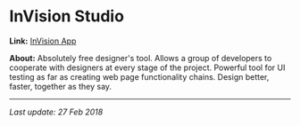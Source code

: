 # InVision Studio

__Link:__ [InVision App](http://www.invisionapp.com)

__About:__ Absolutely free designer's tool. Allows a group of developers to cooperate with 
designers at every stage of the project. Powerful tool for UI testing as far as creating
 web page functionality chains. Design better, faster, together as they say.  

---
_Last update: 27 Feb 2018_ 
